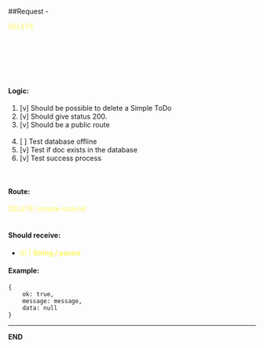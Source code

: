 ##Request - <div class="color-yellow inline">DELETE</div>

<div class="divider"></div>
<br>
<br>

<div class="divider"></div>
<br>
<br>

#### Logic:

<ol>
<li>[v] Should be possible to delete a Simple ToDo</li>
<li>[v] Should give status 200.</li>
<li>[v] Should be a public route</li>
<br />
<li>[ ] Test database offline</li>
<li>[v] Test if doc exists in the database</li>
<li>[v] Test success process</li>
</ol>

<br />

#### Route:
<div class="color-yellow">DELETE /simple-todo/id</div>
<br />

#### Should receive:
<ul>
    <li><div class="color-yellow">ID | <b>String / param</b></div></li>
</ul>

#### Example:
    {
        ok: true,
        message: message,
        data: null
    }

------------------------------------------------
<div class="bold">END</div>

<style>
    .color-yellow{
        color:  #fcf75e;
    }
    .inline{
        display: inline;
    }
    .bold{
        font-weight: bold;
    }

    .divider{
        width: 100%;
        height: 1px;
        background: #fff;
        margin-top: 10px;
    }
</style>
